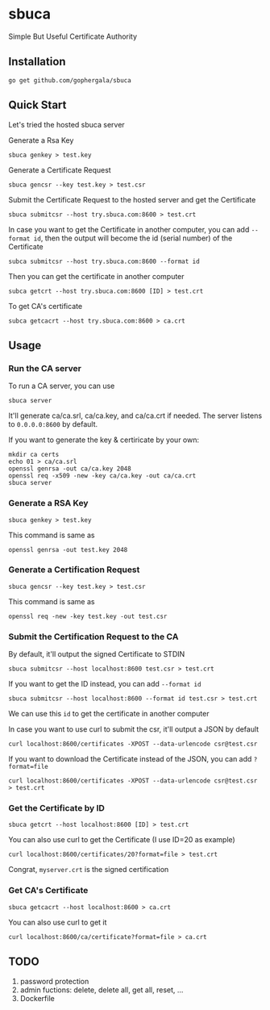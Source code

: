 # sbuca

Simple But Useful Certificate Authority


## Installation

    go get github.com/gophergala/sbuca


## Quick Start

Let's tried the hosted sbuca server

Generate a Rsa Key

    sbuca genkey > test.key

Generate a Certificate Request

    sbuca gencsr --key test.key > test.csr

Submit the Certificate Request to the hosted server and get the Certificate

    sbuca submitcsr --host try.sbuca.com:8600 > test.crt

In case you want to get the Certificate in another computer, you can add `--format id`, then the output will become the id (serial number) of the Certificate

    subca submitcsr --host try.sbuca.com:8600 --format id 

Then you can get the certificate in another computer

    subca getcrt --host try.sbuca.com:8600 [ID] > test.crt

To get CA's certificate

    subca getcacrt --host try.sbuca.com:8600 > ca.crt


## Usage

### Run the CA server

To run a CA server, you can use

    sbuca server

It'll generate ca/ca.srl, ca/ca.key, and ca/ca.crt if needed.
The server listens to `0.0.0.0:8600` by default.


If you want to generate the key & certiricate by your own:

    mkdir ca certs
    echo 01 > ca/ca.srl
    openssl genrsa -out ca/ca.key 2048
    openssl req -x509 -new -key ca/ca.key -out ca/ca.crt
    sbuca server


### Generate a RSA Key

    sbuca genkey > test.key

This command is same as

    openssl genrsa -out test.key 2048


### Generate a Certification Request

    sbuca gencsr --key test.key > test.csr

This command is same as

    openssl req -new -key test.key -out test.csr


### Submit the Certification Request to the CA

By default, it'll output the signed Certificate to STDIN 

    sbuca submitcsr --host localhost:8600 test.csr > test.crt

If you want to get the ID instead, you can add `--format id`

    sbuca submitcsr --host localhost:8600 --format id test.csr > test.crt

We can use this `id` to get the certificate in another computer

In case you want to use curl to submit the csr, it'll output a JSON by default

    curl localhost:8600/certificates -XPOST --data-urlencode csr@test.csr

If you want to download the Certificate instead of the JSON, you can add `?format=file`

    curl localhost:8600/certificates -XPOST --data-urlencode csr@test.csr > test.crt


### Get the Certificate by ID

    sbuca getcrt --host localhost:8600 [ID] > test.crt

You can also use curl to get the Certificate (I use ID=20 as example)

    curl localhost:8600/certificates/20?format=file > test.crt

Congrat, `myserver.crt` is the signed certification


### Get CA's Certificate

    sbuca getcacrt --host localhost:8600 > ca.crt

You can also use curl to get it

    curl localhost:8600/ca/certificate?format=file > ca.crt


## TODO

1. password protection
2. admin fuctions: delete, delete all, get all, reset, ...
3. Dockerfile
